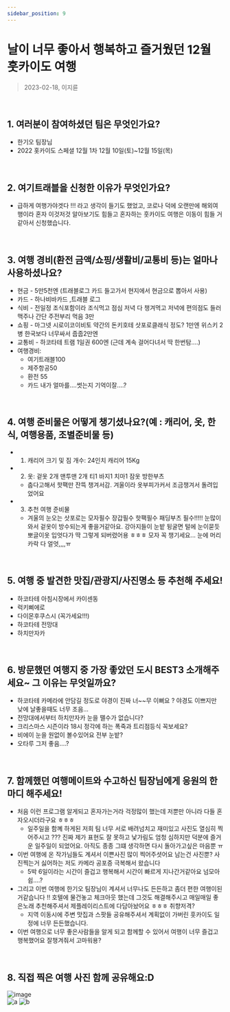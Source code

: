 ```yaml
---
sidebar_position: 9
---
```

# 날이 너무 좋아서 행복하고 즐거웠던 12월 훗카이도 여행

> 2023-02-18, 이지륜

<br/>

## 1. 여러분이 참여하셨던 팀은 무엇인가요?

- 한기오 팀장님
- 2022 홋카이도 스페셜 12월 1차 12월 10일(토)~12월 15일(목) 

<br/>

## 2. 여기트래블을 신청한 이유가 무엇인가요?
- 급하게 여행가야겟다 !!! 라고 생각이 들기도 했었고, 코로나 덕에 오랜만에 해외여행이라 혼자 이것저것 알아보기도 힘들고 혼자하는 훗카이도 여행은 이동이 힘들 거 같아서 신청했습니다. 

<br/>

## 3. 여행 경비(환전 금액/쇼핑/생활비/교통비 등)는 얼마나 사용하셨나요?
- 현금 - 5만5천엔 (트래블로그 카드 들고가서 현지에서 현금으로 뽑아서 사용)
- 카드 - 하나비바카드 ,트래블 로그
- 식비 -  전일정 조식포함이라 조식먹고 점심 저녁 다 챙겨먹고 저녁에 편의점도 들러 맥주나 간단 주전부리 먹음 3만 
- 쇼핑 - 마그넷 시로이코이비토 약간의 돈키호테
          삿포로클래식 정도? 1만엔 
          위스키 2병 한국보다 너무싸서 줍줍2만엔 
- 교통비 - 하코타테 트램 1일권 600엔 (근데 계속 걸어다녀서 딱 한번탐....)
- 여행경비:
    - 여기트래블100
    - 제주항공50
    - 환전 55
    - 카드 내가 얼마를....썻는지 기억이잘....? 


<br/>

## 4. 여행 준비물은 어떻게 챙기셨나요?(예 : 캐리어, 옷, 한식, 여행용품, 조별준비물 등)
- 1) 캐리어 크기 및 짐 개수: 24인치 캐리어 15Kg 
- 2) 옷: 겉옷 2개 맨투맨 2개 티1 바지1 치마1 잠옷 방한부츠 
    - 춥다고해서 핫팩만 잔뜩 챙겨서감. 겨울이라 옷부피가커서 조금챙겨서 돌려입었어요  
- 3) 추천 여행 준비물
    - 겨울의 눈오는 삿포로는 모자필수 장갑필수 핫팩필수 패딩부츠 필수!!!!! 눈많이와서 겉옷이 방수되는게 좋을거같아요. 강아지들이 눈밭 뒹굴면 털에 눈이묻듯 뽀글이옷 입엇다가 딱 그렇게 되버렸어용 ㅎㅎㅎ 모자 꼭 챙기세요... 눈에 머리카락 다 얼엇,,,,ㅠ

<br/>

## 5. 여행 중 발견한 맛집/관광지/사진명소 등 추천해 주세요!
- 하코타테 아침시장에서 카이센동 
- 럭키삐에로
- 다이몬후쿠스시 (꼭가세요!!!)
- 하코타테 전망대 
- 하치만자카 

<br/>

## 6. 방문했던 여행지 중 가장 좋았던 도시 BEST3 소개해주세요~ 그 이유는 무엇일까요?
- 하코타테 카메라에 안담길 정도로 야경이 진짜 너~~무 이뻐요 ? 야경도 이쁘지만 낮에 날좋을때도 너무 조음...
- 전망대에서부터 하치만자카  눈을 뗄수가 없습니다?
- 크리스마스 시즌이라 18시 정각에 하는 폭죽과 트리점등식 꼭보세요? 
- 비에이 눈을 원없이 볼수있어요 전부 눈밭? 
- 오타루 그저 좋음....? 
    
<br/>

## 7. 함께했던 여행메이트와 수고하신 팀장님에게 응원의 한마디 해주세요!

- 처음 이런 프로그램 알게되고 혼자가는거라 걱정많이 했는데 저뿐만 아니라  다들 혼자오시더라구요 ㅎㅎㅎ
    - 일주일을 함꼐 하게된 저희 팀 너무 서로 배려넘치고 재미있고 사진도 열심히 찍어주시고 ??? 진짜 제가 표현도 잘 못하고 낯가림도 엄청 심하지만 덕분에 즐거운 일주일이 되었어요. 아직도 종종 그떄 생각하면 다시 돌아가고싶은 마음뿐 ㅠ
- 이번 여행에 온 작가님들도 계셔서 이쁜사진 많이 찍어주셧어요 남는건 사진뿐? 사진찍는거 싫어하는 저도 카메라 공포증 극복해서 왔습니다
    - 5박 6일이라는 시간이 즐겁고 행복해서 시간이 빠르게 지나간거같아요 넘모아쉽....?
- 그리고 이번 여행에 한기오 팀장님이 계셔서 너무나도 든든하고 좀더 편한 여행이된거같습니다 !! 호텔에 물건놓고 체크아웃 했는데 그것도 해결해주시고 매일매일 좋은노래 추천해주셔서 제플레이리스트에 다담아놨어요 ㅎㅎㅎ 취향저격?
    - 지역 이동시에 주변 맛집과 스팟들 공유해주셔서 계획없이 가버린 훗카이도 일정에 너무 든든했습니다.
- 이번 여행으로 너무 좋은사람들을 알게 되고 함께할 수 있어서 여행이 너무 즐겁고 행복했어요 잘챙겨줘서 고마워용?

<br/>

## 8. 직접 찍은 여행 사진 함께 공유해요:D

![image](https://github.com/Kioding/kio_page/assets/65153742/1a25ef86-6ec2-4de3-be8b-a32435025d43)  
![a](https://github.com/Kioding/kio_page/assets/65153742/ac05bdee-15a7-4a70-9613-975e9ece2923)
![b](https://github.com/Kioding/kio_page/assets/65153742/546be63b-01b8-4709-bd94-d480c40e2118)
